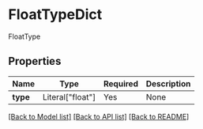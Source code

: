 # FloatTypeDict

FloatType

## Properties
| Name | Type | Required | Description |
| ------------ | ------------- | ------------- | ------------- |
**type** | Literal["float"] | Yes | None |


[[Back to Model list]](../../../README.md#models-v1-link) [[Back to API list]](../../../README.md#documentation-for-api-endpoints) [[Back to README]](../../../README.md)
